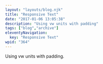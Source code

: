 ```yaml
---
layout: "layouts/blog.njk"
title: "Responsive Text"
date: "2017-01-06 13:05:38"
description: "Using vw units with padding"
tags: ["blog","archive"]
eleventyNavigation:
  key: "Responsive Text"
wpid: "364"
---
```

Using vw units with padding.